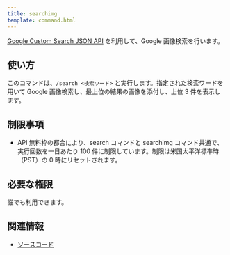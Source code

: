 ```yaml
---
title: searchimg
template: command.html
---
```


[Google Custom Search JSON API](https://developers.google.com/custom-search/v1/overview) を利用して、Google 画像検索を行います。

## 使い方

このコマンドは、`/search <検索ワード>` と実行します。指定された検索ワードを用いて Google 画像検索し、最上位の結果の画像を添付し、上位 3 件を表示します。

## 制限事項

- API 無料枠の都合により、search コマンドと searchimg コマンド共通で、実行回数を一日あたり 100 件に制限しています。制限は米国太平洋標準時（PST）の 0 時にリセットされます。

## 必要な権限

誰でも利用できます。

## 関連情報

- [ソースコード](https://github.com/jaoafa/jaotan.ts/blob/master/src/commands/searchimg.ts)
